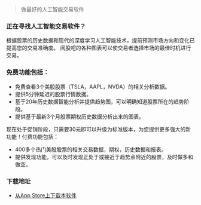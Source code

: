 > 做最好的人工智能交易软件

### 正在寻找人工智能交易软件？


根据股票的历史数据和现代的深度学习人工智能技术，提前预测市场方向和变化已提高您的交易准确度。 
阅股吧的各种图表可以使交易者选择市场的最佳时机进行交易。

### 免费功能包括：
- 免费查看3个美股股票（TSLA，AAPL，NVDA）的相关分析数据。
- 提供5分钟延迟的股票行情数据。
- 基于20年历史数据智能分析并提供趋势图，可以明确知道股票所在的趋势阶段。
- 提供基于最新3个月股票期权历史数据分析出来的图表。

现在处于促销阶段，只需要30元即可以升级为标准版本，为您提供更多强大的新功能！付费功能包括：
- 400多个热门美股股票的相关交易数据，期权，历史数据和报表。
- 提供发现功能，可以及时发现正处于或接近于趋势点附近的股票，及时做多和做空。

### 下载地址

-  [从App Store上下载本软件][1]

[1]: http://itunes.apple.com/us/app/id1228960496
